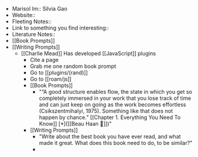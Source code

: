 - Marisol Im:: Silvia Gao
- Website:: 
- Fleeting Notes:: 
- Link to something you find interesting::
- Literature Notes::
- [[Book Prompts]]
- [[Writing Prompts]]
    - [[Charlie Mead]] Has developed [[JavaScript]] plugins
        - Cite a page 
        - Grab me one random book prompt
        - Go to [[plugins/(rand)]]
        - Go to [[roam/js]]
        - [[Book Prompts]]
            - "“A good structure enables flow, the state in which you get so completely immersed in your work that you lose track of time and can just keep on going as the work becomes effortless (Csikszentmihalyi, 1975). Something like that does not happen by chance.” [[Chapter 1. Everything You Need To Know]] [*]([[Beau Haan 📌]])"
        - [[Writing Prompts]]
            - "Write about the best book you have ever read, and what made it great. What does this book need to do, to be similar?"
            - 
